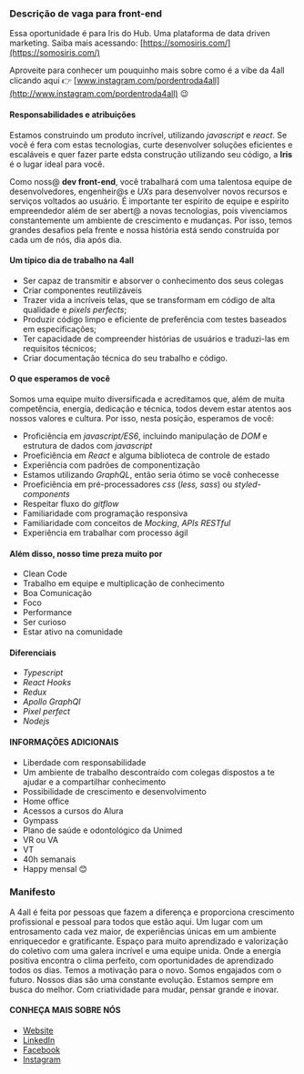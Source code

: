 ### Descrição de vaga para front-end

Essa oportunidade é para Iris do Hub. Uma plataforma de data driven marketing.
Saiba mais acessando: [https://somosiris.com/](https://somosiris.com/)

Aproveite para conhecer um pouquinho mais sobre como é a vibe da 4all clicando aqui 👉 [www.instagram.com/pordentroda4all](http://www.instagram.com/pordentroda4all) 😉

#### Responsabilidades e atribuições

Estamos construindo um produto incrível, utilizando _javascript_ e _react_. Se você é fera com estas tecnologias, curte desenvolver soluções eficientes e escaláveis e quer fazer parte edsta construção utilizando seu código, a **Iris** é o lugar ideal para você.

Como noss@ **dev front-end**, você trabalhará com uma talentosa equipe de desenvolvedores, engenheir@s e _UXs_ para desenvolver novos recursos e serviços voltados ao usuário.
É importante ter espírito de equipe e espírito empreendedor além de ser abert@ a novas tecnologias, pois vivenciamos constantemente um ambiente de crescimento e mudanças. Por isso, temos grandes desafios pela frente e nossa história está sendo construída por cada um de nós, dia após dia.

#### Um típico dia de trabalho na 4all

- Ser capaz de transmitir e absorver o conhecimento dos seus colegas
- Criar componentes reutilizáveis
- Trazer vida a incríveis telas, que se transformam em código de alta qualidade e _pixels perfects_;
- Produzir código limpo e eficiente de preferência com testes baseados em especificações;
- Ter capacidade de compreender histórias de usuários e traduzi-las em requisitos técnicos;
- Criar documentação técnica do seu trabalho e código.

#### O que esperamos de você

Somos uma equipe muito diversificada e acreditamos que, além de muita competência, energia, dedicação e técnica, todos devem estar atentos aos nossos valores e cultura. Por isso, nesta posição, esperamos de você:

- Proficiência em _javascript/ES6_, incluindo manipulação de _DOM_ e estrutura de dados com _javascript_
- Proeficiência em _React_ e alguma biblioteca de controle de estado
- Experiência com padrões de componentização
- Estamos utilizando _GraphQL_, então seria ótimo se você conhecesse
- Proeficiência em pré-processadores _css_ (_less, sass_) ou _styled-components_
- Respeitar fluxo do _gitflow_
- Familiaridade com programação responsiva
- Familiaridade com conceitos de _Mocking_, _APIs RESTful_
- Experiência em trabalhar com processo ágil

#### Além disso, nosso time preza muito por

- Clean Code
- Trabalho em equipe e multiplicação de conhecimento
- Boa Comunicação
- Foco
- Performance
- Ser curioso
- Estar ativo na comunidade

#### Diferenciais

- _Typescript_
- _React Hooks_
- _Redux_
- _Apollo GraphQl_
- _Pixel perfect_
- _Nodejs_

#### INFORMAÇÕES ADICIONAIS

- Liberdade com responsabilidade
- Um ambiente de trabalho descontraído com colegas dispostos a te ajudar e a compartilhar conhecimento
- Possibilidade de crescimento e desenvolvimento
- Home office
- Acessos a cursos do Alura
- Gympass
- Plano de saúde e odontológico da Unimed
- VR ou VA
- VT
- 40h semanais
- Happy mensal 😊

### Manifesto

A 4all é feita por pessoas que fazem a diferença e proporciona crescimento profissional e pessoal para todos que estão aqui.
Um lugar com um entrosamento cada vez maior, de experiências únicas em um ambiente enriquecedor e gratificante.
Espaço para muito aprendizado e valorização do coletivo com uma galera incrível e uma equipe unida.
Onde a energia positiva encontra o clima perfeito, com oportunidades de aprendizado todos os dias.
Temos a motivação para o novo.
Somos engajados com o futuro.
Nossos dias são uma constante evolução.
Estamos sempre em busca do melhor.
Com criatividade para mudar, pensar grande e inovar.

#### CONHEÇA MAIS SOBRE NÓS

- [Website](http://www.4all.com/)
- [LinkedIn](http://www.linkedin.com/company/4all/)
- [Facebook](https://www.facebook.com/4all/)
- [Instagram](https://www.instagram.com/pordentroda4all/)
